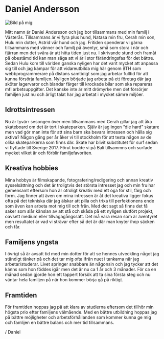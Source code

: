 # Daniel Andersson

![Bild på mig](img/me.png#image__me)

Mitt namn är Daniel Andersson och jag bor tillsammans med min familj i Västerås. Tillsammans är vi fyra plus hund, Natasa min fru, Cerah min son, Hulu min dotter, Astrid vår hund och jag. Fritiden spenderar vi gärna tillsammans med vänner och familj på äventyr, små som stora i när och fjärran men det svåra är att hitta tiden just nu. I skrivande stund och framåt på obestämd tid kan man säga att vi är i stor färändringsfas för det bättre. Sedan Hulu kom till världen ganska nyligen har det varit mycket att anpassa sig till och jag kämpar för att vidareutbilda mig här genom BTH som webbprogrammerare på distans samtidigt som jag arbetar fulltid för att kunna försörja familjen. Nyligen började jag arbeta på ett företag där jag sköter lagervaror och blandar färger till krockade bilar som ska repareras mfl arbetsuppgifter. Det kanske inte är mitt drömyrke men det försörjer familjen just nu och ärligt talat har jag arbetat i mycket sämre miljöer.

## Idrottsintressen
Nu är tyvärr sesongen över men tillsammans med Cerah gillar jag att åka skateboard om det är tort i skateparken. Själv är jag ingen “die hard” skatare men vad gör man inte för att sina barn ska bevara intressen och hålla sig aktiva? Någon gång per år åker vi till stockholm för att testa någon av de olika skateparkerna som finns där. Skate har blivit substitutet för surf sedan vi flyttade till Sverige 2017. Förut bodde vi på Bali tillsammns och surfade mycket vilket är och förblir familjefavoriten.

## Kreativa hobbies
Mina hobbys är filmskapande, fotografering/redigering och annan kreativ sysselsättning och det är troligtvis det största intresset jag och min fru har gemensamt eftersom hon är otroligt kreativ med ett öga för stil, färg och form. Jag finner att även om mina intressen är åt det kreativa ligger fokus ofta på det tekniska där jag älskar att pilla och trixa till perfektionens ende som även kan arbeta mot mig till och från. Med det sagt så finns det få saker som slår känslan av att stå och skåda på ett nyligen slutfört projekt, oavsett medium eller tillvägagångssätt. Det må vara resan som är äventyret men resultatet är vad vi strävar efter så det är där man knyter ihop säcken och får.

## Familjens yngsta
I övrigt så är avsatt tid med min dotter för att se hennes utveckling något jag ständigt tänker på och det tar mig ofta ifrån nuet i tankarna när jag arbetar/studerar. Livet springer snabbare än någonsin och jag tycker att det känns som hon föddes igår men det är nu ca 1 år och 3 månader. För ca en månad sedan gjorde hon ett tappert försök att ta sina första steg och nu väntar hela familjen på när hon kommer börja gå på riktigt.

## Framtiden
För framtiden hoppas jag på att klara av studierna eftersom det tillhör min högsta prio efter familjens välmående. Med en bättre utbildning hoppas jag på bättre möjligheter och arbetsförhållanden som kommer kunna ge mig och famlijen en bättre balans och mer tid tillsammans.

/ Daniel
